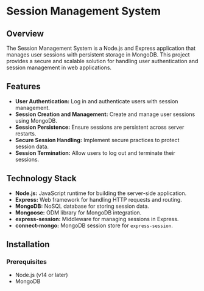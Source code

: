 # Session Management System
## Overview
The Session Management System is a Node.js and Express application that manages user sessions with persistent storage in MongoDB. This project provides a secure and scalable solution for handling user authentication and session management in web applications.

## Features

- **User Authentication:** Log in and authenticate users with session management.
- **Session Creation and Management:** Create and manage user sessions using MongoDB.
- **Session Persistence:** Ensure sessions are persistent across server restarts.
- **Secure Session Handling:** Implement secure practices to protect session data.
- **Session Termination:** Allow users to log out and terminate their sessions.

## Technology Stack
- **Node.js:** JavaScript runtime for building the server-side application.
- **Express:** Web framework for handling HTTP requests and routing.
- **MongoDB:** NoSQL database for storing session data.
- **Mongoose:** ODM library for MongoDB integration.
- **express-session:** Middleware for managing sessions in Express.
- **connect-mongo:** MongoDB session store for `express-session`.

## Installation

### Prerequisites

- Node.js (v14 or later)
- MongoDB
